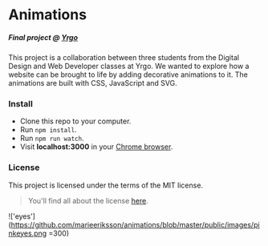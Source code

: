 # Animations
##### Final project @ [Yrgo](https://github.com/yrgo)

This project is a collaboration between three students from the Digital Design and Web Developer classes at Yrgo. We wanted to explore how a website can be brought to life by adding decorative animations to it. The animations are built with CSS, JavaScript and SVG.

### Install
- Clone this repo to your computer.
- Run `npm install`.
- Run `npm run watch`.
- Visit **localhost:3000** in your [Chrome browser](https://www.google.com/chrome/index.html).

### License
This project is licensed under the terms of the MIT license.
>You'll find all about the license [here](https://github.com/marieeriksson/animations/blob/master/LICENSE).




!['eyes'](https://github.com/marieeriksson/animations/blob/master/public/images/pinkeyes.png =300)
